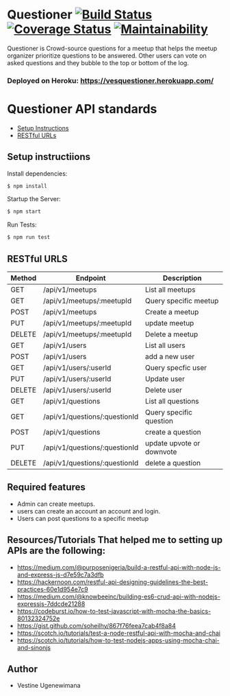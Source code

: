 # Questioner [![Build Status](https://travis-ci.com/vestineugenewimana/Questioner.svg?branch=MeetupAPI)](https://travis-ci.com/vestineugenewimana/Questioner) [![Coverage Status](https://coveralls.io/repos/github/vestineugenewimana/Questioner/badge.svg?branch=MeetupAPI&kill-cache=1)](https://coveralls.io/github/vestineugenewimana/Questioner?branch=MeetupAPI&service=githu) [![Maintainability](https://api.codeclimate.com/v1/badges/7b7a510cae44942c3ae3/maintainability)](https://codeclimate.com/github/vestineugenewimana/Questioner/maintainability)
Questioner is Crowd-source questions for a meetup that helps the meetup organizer prioritize
questions to be answered. Other users can vote on asked questions and they bubble to the top or bottom of the log.

### Deployed on Heroku: https://vesquestioner.herokuapp.com/

# Questioner API standards

- [Setup Instructions](#instructions)
- [RESTful URLs](#restful-urls)

## Setup instructiions

Install dependencies:

```sh
$ npm install
```

Startup the Server:

```sh
$ npm start
```

Run Tests:

```sh
$ npm run test
```

## RESTful URLS

| Method | Endpoint | Description
| --- | --- | -- |
| GET | /api/v1/meetups | List all meetups |
| GET | /api/v1/meetups/:meetupId | Query specific meetup |
| POST | /api/v1/meetups | Create a meetup |
| PUT | /api/v1/meetups/:meetupId | update meetup |
| DELETE | /api/v1/meetups/:meetupId | Delete a meetup |
| GET | /api/v1/users | List all users |
| POST | /api/v1/users | add a new user |
| GET | /api/v1/users/:userId | Query specfic user|
| PUT | /api/v1/users/:userId | Update user |
| DELETE | /api/v1/users/:userId | Delete user|
| GET | /api/v1/questions | List all questions |
| GET | /api/v1/questions/:questionId | Query specific question |
| POST | /api/v1/questions | create a question |
| PUT | /api/v1/questions/:questionId | update upvote or downvote |
| DELETE | /api/v1/questions/:questionId | delete a question |



## Required features

* Admin can create meetups.
* users can create an account an account and login.
* Users can post questions to a specific meetup

## Resources/Tutorials That helped me to setting up APIs are the following:
* https://medium.com/@purposenigeria/build-a-restful-api-with-node-js-and-express-js-d7e59c7a3dfb
* https://hackernoon.com/restful-api-designing-guidelines-the-best-practices-60e1d954e7c9
* https://medium.com/@knowbeeinc/building-es6-crud-api-with-nodejs-expressjs-7ddcde21288
* https://codeburst.io/how-to-test-javascript-with-mocha-the-basics-80132324752e
* https://gist.github.com/soheilhy/867f76feea7cab4f8a84
* https://scotch.io/tutorials/test-a-node-restful-api-with-mocha-and-chai
* https://scotch.io/tutorials/how-to-test-nodejs-apps-using-mocha-chai-and-sinonjs

## Author

* Vestine Ugenewimana
